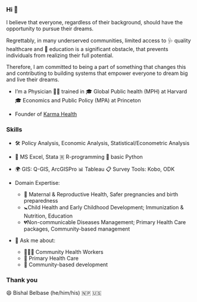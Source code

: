 ### Hi 👋

I believe that everyone, regardless of their background, 
should have the opportunity to pursue their dreams.

Regrettably, in many underserved communities, limited access to 
🩺 quality healthcare and 
📖 education is a significant obstacle, 
that prevents individuals from realizing their full potential.

Therefore, I am committed to being a part of something that changes this and 
contributing to building systems that empower everyone to dream big and live their dreams.

- I’m a Physician 👨‍⚕️ trained in
🎓 Global Public health (MPH) at Harvard
🎓 Economics and Public Policy (MPA) at Princeton

- Founder of [Karma Health](https://www.karmahealth.org)

### Skills
- 🛠️ Policy Analysis, Economic Analysis, Statistical/Econometric Analysis
- 🧮 MS Excel, Stata      🇷 R-programming      🐍 basic Python
- 🌍 GIS: Q-GIS, ArcGISPro         📊 Tableau       📋 Survey Tools: Kobo, ODK

- Domain Expertise:
    - 🤰 Maternal & Reproductive Health, Safer pregnancies and birth preparedness
    - 🚼Child Health and Early Childhood Development; Immunization & Nutrition, Education
    - 💔Non-communicable Diseases Management; Primary Health Care packages, Community-based management
- 💬 Ask me about:
    - 👩🏽‍⚕️ Community Health Workers 
    - 💊 Primary Health Care
    - 🙌 Community-based development 

### Thank you
😄 Bishal Belbase (he/him/his) 🇳🇵 🇺🇸

